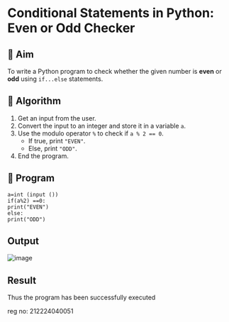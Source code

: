 # Conditional Statements in Python: Even or Odd Checker

## 🎯 Aim
To write a Python program to check whether the given number is **even** or **odd** using `if...else` statements.

## 🧠 Algorithm
1. Get an input from the user.
2. Convert the input to an integer and store it in a variable `a`.
3. Use the modulo operator `%` to check if `a % 2 == 0`.
   - If true, print `"EVEN"`.
   - Else, print `"ODD"`.
4. End the program.

## 🧾 Program
```
a=int (input ()) 
if(a%2) ==0:
print("EVEN")
else:
print("ODD")
```

## Output

![image](https://github.com/user-attachments/assets/dff789ee-298d-493c-8c46-5dd42d3d7ef3)


## Result
Thus the program has been successfully executed




reg no: 212224040051

